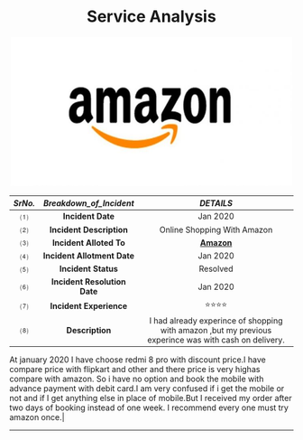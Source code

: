 <h1 align=center>Service Analysis</h1>

<div align="center">
    <img src="https://raw.githubusercontent.com/qayoom321/qayoom321/main/amazon.jpg" alt="img" width=500/>
 </div>
 
 
 |***SrNo.***| ***Breakdown_of_Incident***  |    ***DETAILS***  |
 | :---: | :------: | :-----: |
⑴|**Incident Date**                   |               Jan 2020                           |
|⑵|**Incident Description**           |              Online Shopping With Amazon                     |
|⑶|**Incident Alloted To**            |  [**Amazon**](http://www.amazon.in/)|
|⑷|**Incident Allotment Date**        |               Jan 2020                          |
|⑸|**Incident Status**                |                 Resolved                             |
|⑹|**Incident Resolution Date**       |                Jan 2020                              |
|⑺|**Incident Experience**            |                  ⭐⭐⭐⭐                      |        
|⑻|**Description** |I had already experince of shopping with amazon ,but my previous experince was with cash on delivery.
At january 2020 I have choose redmi 8 pro with discount price.I have compare price with flipkart and other and there price is very highas compare with amazon.
So i have no option and book the mobile with advance payment with debit card.I am very confused if i get the mobile or not and if I get anything else in place of mobile.But I received my order after two days of booking instead of one week.
I recommend every one must try amazon once.|
****
